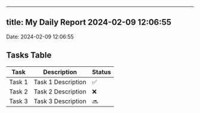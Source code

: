 
---
title: My Daily Report 2024-02-09 12:06:55
---

Date: 2024-02-09 12:06:55

## Tasks Table

| Task | Description | Status |
|------|-------------|--------|
| Task 1 | Task 1 Description | ✅ |
| Task 2 | Task 2 Description | ❌ |
| Task 3 | Task 3 Description | 🔜 |
